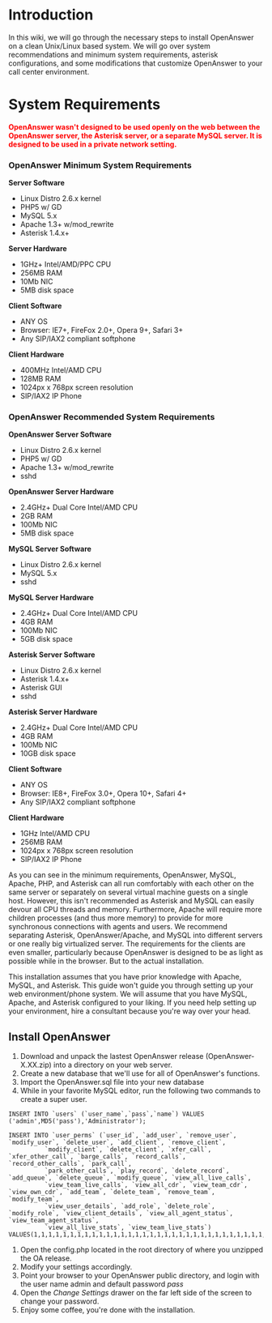 # Introduction #

In this wiki, we will go through the necessary steps to install OpenAnswer on a clean Unix/Linux based system. We will go over system recommendations and minimum system requirements, asterisk configurations, and some modifications that customize OpenAnswer to your call center environment.

# System Requirements #

<font color='red'><b>OpenAnswer wasn't designed to be used openly on the web between the OpenAnswer server, the Asterisk server, or a separate MySQL server. It is designed to be used in a private network setting.</b></font>

### OpenAnswer Minimum System Requirements ###

**Server Software**
  * Linux Distro 2.6.x kernel
  * PHP5 w/ GD
  * MySQL 5.x
  * Apache 1.3+ w/mod\_rewrite
  * Asterisk 1.4.x+

**Server Hardware**
  * 1GHz+ Intel/AMD/PPC CPU
  * 256MB RAM
  * 10Mb NIC
  * 5MB disk space

**Client Software**
  * ANY OS
  * Browser: IE7+, FireFox 2.0+, Opera 9+, Safari 3+
  * Any SIP/IAX2 compliant softphone

**Client Hardware**
  * 400MHz Intel/AMD CPU
  * 128MB RAM
  * 1024px x 768px screen resolution
  * SIP/IAX2 IP Phone

### OpenAnswer Recommended System Requirements ###

**OpenAnswer Server Software**
  * Linux Distro 2.6.x kernel
  * PHP5 w/ GD
  * Apache 1.3+ w/mod\_rewrite
  * sshd

**OpenAnswer Server Hardware**
  * 2.4GHz+ Dual Core Intel/AMD CPU
  * 2GB RAM
  * 100Mb NIC
  * 5MB disk space

**MySQL Server Software**
  * Linux Distro 2.6.x kernel
  * MySQL 5.x
  * sshd

**MySQL Server Hardware**
  * 2.4GHz+ Dual Core Intel/AMD CPU
  * 4GB RAM
  * 100Mb NIC
  * 5GB disk space

**Asterisk Server Software**
  * Linux Distro 2.6.x kernel
  * Asterisk 1.4.x+
  * Asterisk GUI
  * sshd

**Asterisk Server Hardware**
  * 2.4GHz+ Dual Core Intel/AMD CPU
  * 4GB RAM
  * 100Mb NIC
  * 10GB disk space

**Client Software**
  * ANY OS
  * Browser: IE8+, FireFox 3.0+, Opera 10+, Safari 4+
  * Any SIP/IAX2 compliant softphone

**Client Hardware**
  * 1GHz Intel/AMD CPU
  * 256MB RAM
  * 1024px x 768px screen resolution
  * SIP/IAX2 IP Phone

As you can see in the minimum requirements, OpenAnswer, MySQL, Apache, PHP, and Asterisk can all run comfortably with each other on the same server or separately on several virtual machine guests on a single host. However, this isn't recommended as Asterisk and MySQL can easily devour all CPU threads and memory. Furthermore, Apache will require more children processes (and thus more memory) to provide for more synchronous connections with agents and users. We recommend separating Asterisk, OpenAnswer/Apache, and MySQL into different servers or one really big virtualized server. The requirements for the clients are even smaller, particularly because OpenAnswer is designed to be as light as possible while in the browser. But to the actual installation.



This installation assumes that you have prior knowledge with Apache, MySQL, and Asterisk. This guide won't guide you through setting up your web environment/phone system. We will assume that you have MySQL, Apache, and Asterisk configured to your liking. If you need help setting up your environment, hire a consultant because you're way over your head.


## Install OpenAnswer ##
  1. Download and unpack the lastest OpenAnswer release (OpenAnswer-X.XX.zip) into a directory on your web server.
  1. Create a new database that we'll use for all of OpenAnswer's functions.
  1. Import the OpenAnswer.sql file into your new database
  1. While in your favorite MySQL editor, run the following two commands to create a super user.
```
INSERT INTO `users` (`user_name`,`pass`,`name`) VALUES ('admin',MD5('pass'),'Administrator');
```
```
INSERT INTO `user_perms` (`user_id`, `add_user`, `remove_user`, `modify_user`, `delete_user`, `add_client`, `remove_client`,
          `modify_client`, `delete_client`, `xfer_call`, `xfer_other_call`, `barge_calls`, `record_calls`, `record_other_calls`, `park_call`,
          `park_other_calls`, `play_record`, `delete_record`, `add_queue`, `delete_queue`, `modify_queue`, `view_all_live_calls`,
          `view_team_live_calls`, `view_all_cdr`, `view_team_cdr`, `view_own_cdr`, `add_team`, `delete_team`, `remove_team`, `modify_team`,
          `view_user_details`, `add_role`, `delete_role`, `modify_role`, `view_client_details`, `view_all_agent_status`, `view_team_agent_status`,
          `view_all_live_stats`, `view_team_live_stats`) VALUES(1,1,1,1,1,1,1,1,1,1,1,1,1,1,1,1,1,1,1,1,1,1,1,1,1,1,1,1,1,1,1,1,1,1,1,1,1,1,1);
```
  1. Open the config.php located in the root directory of where you unzipped the OA release.
  1. Modify your settings accordingly.
  1. Point your browser to your OpenAnswer public directory, and login with the user name admin and default password _pass_
  1. Open the _Change Settings_ drawer on the far left side of the screen to change your password.
  1. Enjoy some coffee, you're done with the installation.